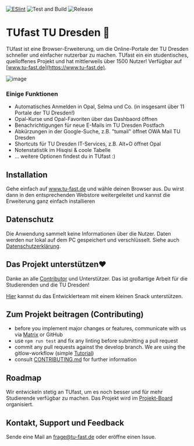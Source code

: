 [![ESlint](https://badges.aleen42.com/src/eslint.svg)](https://eslint.org/)
![Test and Build](https://github.com/TUfast-TUD/TUfast_TUD/actions/workflows/node.js.yml/badge.svg?branch=main)
![Release](https://github.com/TUfast-TUD/TUfast_TUD/actions/workflows/release.yml/badge.svg?branch=main)


# TUfast TU Dresden 🚀
TUfast ist eine Browser-Erweiterung, um die Online-Portale der TU Dresden schneller und einfacher nutzerbar zu machen. TUfast ein ein studentisches, quelloffenes Projekt und hat mittlerweils über 1500 Nutzer! Verfügbar auf [www.tu-fast.de](https://www.tu-fast.de).

![image](https://user-images.githubusercontent.com/31124624/115123463-72e24980-9fbd-11eb-8ff9-7466ba8e0df2.png)

### Einige Funktionen
 - Automatisches Anmelden in Opal, Selma und Co. (in insgesamt über 11 Portale der TU Dresden!)
 - Opal-Kurse und Opal-Favoriten über das Dashbaord öffnen
 - Benachrichtigungen für neue E-Mails im TU Dresden Postfach
 - Abkürzungen in der Google-Suche, z.B. "tumail" öffnet OWA Mail TU Dresden
 - Shortcuts für TU Dresden IT-Services, z.B. Alt+O öffnet Opal
 - Notenstatistik im Hisqisi & coole Tabelle
 - ... weitere Optionen findest du in TUfast :)

## Installation
Gehe einfach auf www.tu-fast.de und wähle deinen Browser aus. Du wirst dann in den entsprechenden Webstore weitergeleitet und kannst die Erweiterung ganz einfach installieren

## Datenschutz
Die Anwendung sammelt keine Informationen über die Nutzer. Daten werden nur lokal auf dem PC gespeichert und verschlüsselt.
Siehe auch [Datenschutzerklärung](https://docs.google.com/document/d/1m3LCzlRMlEUR_TbMgP7Ha7MA7jN9mJ6gfyRhCRfUxuM/edit?usp=sharing).

## Das Projekt unterstützen❤️
Danke an alle [Contributor](https://github.com/TUfast-TUD/TUfast_TUD/graphs/contributors) und Unterstützer. Das ist großartige Arbeit für die Studierenden und die TU Dresden!

[Hier](https://www.buymeacoffee.com/olihausdoerfer) kannst du das Entwicklerteam mit einem kleinen Snack unterstützen.

## Zum Projekt beitragen (Contributing)
- before you implement major changes or features, communicate with us via [Matrix](https://matrix.to/#/#tu-fast:tu-dresden.de) or GitHub
- use `npm run test` and fix any linting before submitting a pull request
- commit any pull requests against the develop  branch. We are using the gitlow-workflow (simple [Tutorial](
https://www.atlassian.com/de/git/tutorials/comparing-workflows/gitflow-workflow))
- consult [CONTRIBUTING.md](https://github.com/TUfast-TUD/TUfast_TUD/blob/main/CONTRIBUTING.md) for further information

## Roadmap
Wir entwickeln stetig an TUfast, um es noch besser und für mehr Studierende verfügbar zu machen. Das Projekt wird im [Projekt-Board](https://github.com/orgs/TUfast-TUD/projects/1) organisiert.

## Kontakt, Support und Feedback
Sende eine Mail an frage@tu-fast.de oder eröffne einen Issue.

